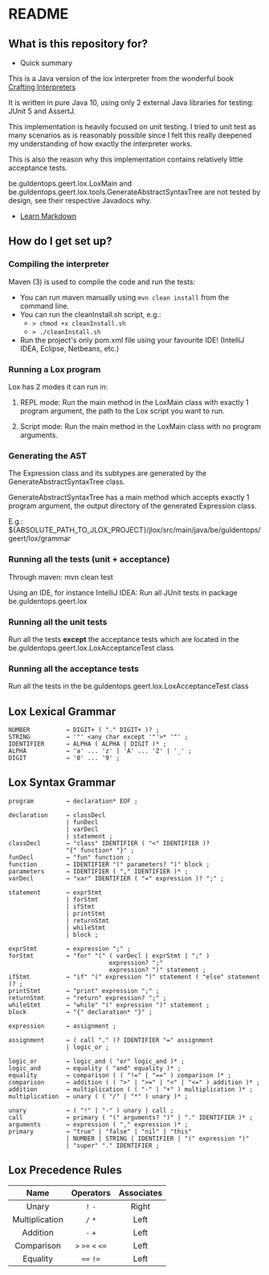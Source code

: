 # README #

## What is this repository for? ##

* Quick summary

This is a Java version of the lox interpreter from the wonderful book [Crafting Interpreters](http://www.craftinginterpreters.com/introduction.html)

It is written in pure Java 10, using only 2 external Java libraries for testing: JUnit 5 and AssertJ.

This implementation is heavily focused on unit testing. 
I tried to unit test as many scenarios as is reasonably possible since I felt this really deepened my understanding of how exactly the interpreter works.  

This is also the reason why this implementation contains relatively little acceptance tests.

be.guldentops.geert.lox.LoxMain and be.guldentops.geert.lox.tools.GenerateAbstractSyntaxTree are not tested by design, see their respective Javadocs why.


* [Learn Markdown](https://bitbucket.org/tutorials/markdowndemo)

## How do I get set up? ##

### Compiling the interpreter ###

Maven (3) is used to compile the code and run the tests: 

* You can run maven manually using `mvn clean install` from the command line.
* You can run the cleanInstall.sh script, e.g.: 
    * `> chmod +x cleanInstall.sh`
    * `> ./cleanInstall.sh` 
* Run the project's only pom.xml file using your favourite IDE! (IntelliJ IDEA, Eclipse, Netbeans, etc.)

### Running a Lox program ###

Lox has 2 modes it can run in:

1. REPL mode: Run the main method in the LoxMain class with exactly 1 program argument, the path to the Lox script you want to run.

2. Script mode: Run the main method in the LoxMain class with no program arguments.


### Generating the AST ###

The Expression class and its subtypes are generated by the GenerateAbstractSyntaxTree class. 

GenerateAbstractSyntaxTree has a main method which accepts exactly 1 program argument, the output directory of the generated Expression class.

E.g.: ${ABSOLUTE_PATH_TO_JLOX_PROJECT}/jlox/src/main/java/be/guldentops/geert/lox/grammar


### Running all the tests (unit + acceptance) ###

Through maven: mvn clean test

Using an IDE, for instance IntelliJ IDEA: Run all JUnit tests in package be.guldentops.geert.lox


### Running all the unit tests ###

Run all the tests **except** the acceptance tests which are located in the be.guldentops.geert.lox.LoxAcceptanceTest class

### Running all the acceptance tests ###

Run all the tests in the be.guldentops.geert.lox.LoxAcceptanceTest class


## Lox Lexical Grammar ##

    NUMBER          → DIGIT+ ( "." DIGIT+ )? ;
    STRING          → '"' <any char except '"'>* '"' ;
    IDENTIFIER      → ALPHA ( ALPHA | DIGIT )* ;
    ALPHA           → 'a' ... 'z' | 'A' ... 'Z' | '_' ;
    DIGIT           → '0' ... '9' ;


## Lox Syntax Grammar ##

    program         → declaration* EOF ;
    
    declaration     → classDecl
                    | funDecl
                    | varDecl
                    | statement ;
    classDecl       → "class" IDENTIFIER ( "<" IDENTIFIER )?
                    "{" function* "}" ;
    funDecl         → "fun" function ;
    function        → IDENTIFIER "(" parameters? ")" block ;
    parameters      → IDENTIFIER ( "," IDENTIFIER )* ;
    varDecl         → "var" IDENTIFIER ( "=" expression )? ";" ;
    
    statement       → exprStmt
                    | forStmt
                    | ifStmt
                    | printStmt
                    | returnStmt
                    | whileStmt
                    | block ;
                    
    exprStmt        → expression ";" ;                    
    forStmt         → "for" "(" ( varDecl | exprStmt | ";" )
                                expression? ";"
                                expression? ")" statement ;
    ifStmt          → "if" "(" expression ")" statement ( "else" statement )? ;
    printStmt       → "print" expression ";" ;
    returnStmt      → "return" expression? ";" ;
    whileStmt       → "while" "(" expression ")" statement ; 
    block           → "{" declaration* "}" ;
    
    expression      → assignment ;
    
    assignment      → ( call "." )? IDENTIFIER "=" assignment
                    | logic_or ;
                    
    logic_or        → logic_and ( "or" logic_and )* ;
    logic_and       → equality ( "and" equality )* ;
    equality        → comparison ( ( "!=" | "==" ) comparison )* ;
    comparison      → addition ( ( ">" | ">=" | "<" | "<=" ) addition )* ;
    addition        → multiplication ( ( "-" | "+" ) multiplication )* ;
    multiplication  → unary ( ( "/" | "*" ) unary )* ;
    
    unary           → ( "!" | "-" ) unary | call ;
    call            → primary ( "(" arguments? ")" | "." IDENTIFIER )* ;
    arguments       → expression ( "," expression )* ;
    primary         → "true" | "false" | "nil" | "this"
                    | NUMBER | STRING | IDENTIFIER | "(" expression ")"
                    | "super" "." IDENTIFIER ;
                
## Lox Precedence Rules ##

Name            |       Operators       | Associates
:--------------:|:---------------------:|:---------:
Unary           |   `!` `-`             | Right
Multiplication  |   `/` `*`             | Left
Addition        |   `-` `+`             | Left
Comparison      |   `>` `>=` `<` `<=`   | Left
Equality        |   `==` `!=`           | Left